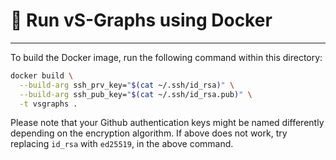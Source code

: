 # 🚀 Run vS-Graphs using Docker
---

To build the Docker image, run the following command within this directory:

```bash
docker build \
  --build-arg ssh_prv_key="$(cat ~/.ssh/id_rsa)" \
  --build-arg ssh_pub_key="$(cat ~/.ssh/id_rsa.pub)" \
  -t vsgraphs .
```

Please note that your Github authentication keys might be named differently depending on the encryption algorithm. If above does not work, try replacing `id_rsa` with `ed25519`, in the above command.   
